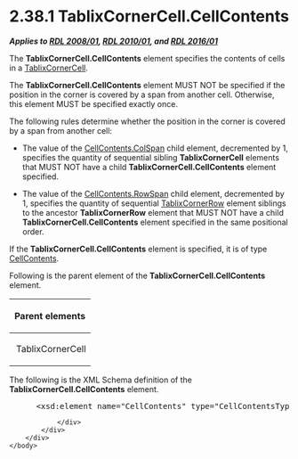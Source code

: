 <html dir="LTR" xmlns:mshelp="http://msdn.microsoft.com/mshelp" xmlns:ddue="http://ddue.schemas.microsoft.com/authoring/2003/5" xmlns:xlink="http://www.w3.org/1999/xlink" xmlns:tool="http://www.microsoft.com/tooltip">
    <head>
        <meta http-equiv="Content-Type" content="text/html; CHARSET=utf-8"></meta>
        <meta name="save" content="history"></meta>
        <title>2.38.1 TablixCornerCell.CellContents</title>
        <xml>
            <mshelp:toctitle title="2.38.1 TablixCornerCell.CellContents"></mshelp:toctitle>
            <mshelp:rltitle title="[MS-RDL]: TablixCornerCell.CellContents"></mshelp:rltitle>
            <mshelp:keyword index="A" term="9cc3c555-d468-460f-8a90-f144b07495b4"></mshelp:keyword>
            <mshelp:attr name="DCSext.ContentType" value="open specification"></mshelp:attr>
            <mshelp:attr name="AssetID" value="9cc3c555-d468-460f-8a90-f144b07495b4"></mshelp:attr>
            <mshelp:attr name="TopicType" value="kbRef"></mshelp:attr>
            <mshelp:attr name="DCSext.Title" value="[MS-RDL]: TablixCornerCell.CellContents" />
        </xml>
    </head>
    <body>
        <div id="header">
            <h1 class="heading">2.38.1 TablixCornerCell.CellContents</h1>
        </div>
        <div id="mainSection">
            <div id="mainBody">
                <div id="allHistory" class="saveHistory"></div>
                <div id="sectionSection0" class="section" name="collapseableSection">
                    

<p><b><i>Applies to </i></b><a href="1e855f94-4617-47e4-b89e-0856c6cb420f.html"><b><i>RDL 2008/01</i></b></a><b><i>,
</i></b><a href="3428e690-a348-4ec7-8a6a-8efb42d2cdee.html"><b><i>RDL 2010/01</i></b></a><b><i>,
and </i></b><a href="52ce3983-2bfc-4e72-9359-42aaf5fe4509.html"><b><i>RDL 2016/01</i></b></a></p>

<p>The <b>TablixCornerCell.CellContents</b> element specifies
the contents of cells in a <a href="6cdfb648-977b-4e6a-9316-19e8d45b6c10.html">TablixCornerCell</a>.
</p>

<p>The <b>TablixCornerCell.CellContents</b> element MUST NOT be
specified if the position in the corner is covered by a span from another cell.
Otherwise, this element MUST be specified exactly once. </p>

<p>The following rules determine whether the position in the
corner is covered by a span from another cell: </p>

<ul><li><p><span><span> 
</span></span>The value of the <a href="3ffb0387-2dd7-4b21-b36d-6df8fd0a0887.html">CellContents.ColSpan</a> child
element, decremented by 1, specifies the quantity of sequential sibling <b>TablixCornerCell</b>
elements that MUST NOT have a child <b>TablixCornerCell.CellContents</b>
element specified. </p>

</li><li><p><span><span> 
</span></span>The value of the <a href="86a03c35-d5eb-4e30-be28-f8219e73fa30.html">CellContents.RowSpan</a> child
element, decremented by 1, specifies the quantity of sequential <a href="079f1814-7516-4b42-82be-00126e990972.html">TablixCornerRow</a> element
siblings to the ancestor <b>TablixCornerRow</b> element that MUST NOT have a
child <b>TablixCornerCell.CellContents</b> element specified in the same
positional order. </p>

</li></ul><p>If the <b>TablixCornerCell.CellContents</b> element is
specified, it is of type <a href="43ccec32-ec37-401c-ba8a-edbfa74e42f4.html">CellContents</a>.</p>

<p>Following is the parent element of the <b>TablixCornerCell.CellContents</b>
element.</p>

<table>
 <thead>
  <tr>
   <th>
   <p>Parent elements</p>
   </th>
  </tr>
 </thead>
 <tr>
  <td>
  <p> TablixCornerCell </p>
  </td>
 </tr>
</table>

<p>The following is the XML Schema definition of the <b>TablixCornerCell.CellContents</b>
element.</p>

<dl>
<dd>
<div><pre> &lt;xsd:element name=&quot;CellContents&quot; type=&quot;CellContentsType&quot; minOccurs=&quot;0&quot; maxOccurs=&quot;1&quot; /&gt;
</pre></div>
</dd></dl>


                </div>
            </div>
        </div>
    </body>
</html>
